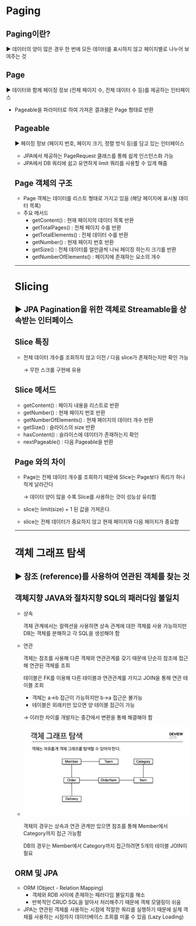 # Paging

## Paging이란?

▶️ 데이터의 양이 많은 경우 한 번에 모든 데이터를 표시하지 않고 페이지별로 나누어 보여주는 것

## Page

▶️ 데이터와 함께 페이징 정보 (전체 페이지 수, 전체 데이터 수 등)를 제공하는 인터페이스

- Pageable을 파라미터로 하여 가져온 결과물은 Page<Object> 형태로 반환

## Pageable

▶️ 페이징 정보 (페이지 번호, 페이지 크기, 정렬 방식 등)를 담고 있는 인터페이스

- JPA에서 제공하는 PageRequest 클래스를 통해 쉽게 인스턴스화 가능
- JPA에서 DB 쿼리에 쉽고 유연하게 limit 쿼리를 사용할 수 있게 해줌

## Page 객체의  구조

- Page 객체는 데이터를 리스트 형태로 가지고 있음 (해당 페이지에 표시될 데이터 목록)
- 주요 메서드
    - getContent() : 현재 페이지의 데이터 목록 반환
    - getTotalPages() : 전체 페이지 수를 반환
    - getTotalElements() : 전체 데이터 수를 반환
    - getNumber() : 현재 페이지 번호 반환
    - getSize() : 전체 데이터를 얼만큼씩 나눠 페이징 하는지 크기를 반환
    - getNumberOfElements() : 페이지에 존재하는 요소의 개수
    

---

# Slicing

## ▶️ JPA Pagination을 위한 객체로 Streamable을 상속받는 인터페이스

## Slice 특징

- 전체 데이터 개수를 조회하지 않고 이전 / 다음 slice가 존재하는지만 확인 가능
    
    → 무한 스크롤 구현에 유용
    

## Slice 메서드

- getContent() : 페이지 내용을 리스트로 반환
- getNumber() : 현재 페이지 번호 반환
- getNumberOfElements() : 현재 페이지의 데이터 개수 반환
- getSize() : 슬라이스의 size 반환
- hasContent() : 슬라이스에 데이터가 존재하는지 확인
- nextPageable() : 다음 Pageable을 반환

## Page 와의 차이

- Page는 전체 데이터 개수를 조회하기 때문에 Slice는 Page보다 쿼리가 하나 적게 날라간다
    
    → 데이터 양이 많을 수록 Slice를 사용하는 것이 성능상 유리함
    
- slice는 limit(size) + 1 된 값을 가져온다.
- slice는 전체 데이터가 중요하지 않고 현재 페이지와 다음 페이지가 중요함

---

# 객체 그래프 탐색

## ▶️ 참조 (reference)를 사용하여 연관된 객체를 찾는 것

## 객체지향 JAVA와 절차지향 SQL의 패러다임 불일치

- 상속
    
    객체 관계에서는 컬렉션을 사용하면 상속 관계에 대한 객체를 사용 가능하지만 DB는 객체를 분해하고 각 SQL을 생성해야 함
    
- 연관
    
    객체는 참조를 사용해 다른 객체와 연관관계를 갖기 때문에 단순히 참조에 접근해 연관된 객체를 조회
    
    테이블은 FK를 이용해 다른 테이블과 연관관계를 가지고 JOIN을 통해 연관 테이블 조회
    
    - 객체는 a→b 접근이 가능하지만 b→a 접근은 불가능
    - 테이블은 외래키만 있으면 양 테이블 접근이 가능
    
    → 이러한 차이를 개발자는 중간에서 변환을 통해 해결해야 함

-   ![img.png](img.png)
    
    객체의 경우는 상속과 연관 관계만 있으면 참조를 통해 Member에서 Category까지 접근 가능함
    
    DB의 경우는 Member에서 Category까지 접근하려면 5개의 테이블 JOIN이 필요
    

## ORM 및 JPA

- ORM (Object - Relation Mapping)
    - 객체와 RDB 사이에 존재하는 패러다임 불일치를 해소
    - 반복적인 CRUD SQL을 알아서 처리해주기 때문에 객체 모델링이 쉬움
- JPA는 연관된 객체를 사용하는 시점에 적절한 쿼리를 실행하기 때문에 실제 객체를 사용하는 시점까지 데이터베이스 조회를 미룰  수 있음 (Lazy Loading)